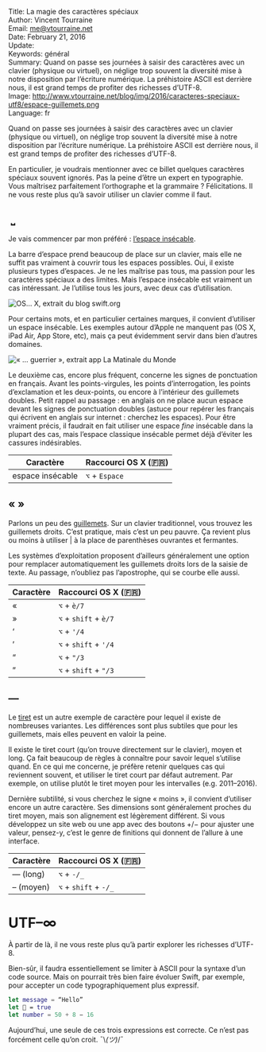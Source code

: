 Title:    La magie des caractères spéciaux  
Author:   Vincent Tourraine  
Email:    me@vtourraine.net  
Date:     February 21, 2016  
Update:   
Keywords: général  
Summary:  Quand on passe ses journées à saisir des caractères avec un clavier (physique ou virtuel), on néglige trop souvent la diversité mise à notre disposition par l’écriture numérique. La préhistoire ASCII est derrière nous, il est grand temps de profiter des richesses d’UTF-8.  
Image:    http://www.vtourraine.net/blog/img/2016/caracteres-speciaux-utf8/espace-guillemets.png  
Language: fr  


Quand on passe ses journées à saisir des caractères avec un clavier (physique ou virtuel), on néglige trop souvent la diversité mise à notre disposition par l’écriture numérique. La préhistoire ASCII est derrière nous, il est grand temps de profiter des richesses d’UTF-8.

En particulier, je voudrais mentionner avec ce billet quelques caractères spéciaux souvent ignorés. Pas la peine d’être un expert en typographie. Vous maîtrisez parfaitement l’orthographe et la grammaire ? Félicitations. Il ne vous reste plus qu’à savoir utiliser un clavier comme il faut.


##  ⎵

Je vais commencer par mon préféré : [l’espace insécable](https://fr.wikipedia.org/wiki/Espace_insécable).

La barre d’espace prend beaucoup de place sur un clavier, mais elle ne suffit pas vraiment à couvrir tous les espaces possibles. Oui, il existe plusieurs types d’espaces. Je ne les maîtrise pas tous, ma passion pour les caractères spéciaux a des limites. Mais l’espace insécable est vraiment un cas intéressant. Je l’utilise tous les jours, avec deux cas d’utilisation.

![_OS… X_, extrait du blog [swift.org](https://swift.org/blog/swift-ci/)](http://www.vtourraine.net/blog/img/2016/caracteres-speciaux-utf8/espace-os-x.png)

Pour certains mots, et en particulier certaines marques, il convient d’utiliser un espace insécable. Les exemples autour d’Apple ne manquent pas (OS X, iPad Air, App Store, etc), mais ça peut évidemment servir dans bien d’autres domaines.

![_« … guerrier »_, extrait app [La Matinale du Monde](https://itunes.apple.com/app/la-matinale-du-monde/id973857028?mt=8)](http://www.vtourraine.net/blog/img/2016/caracteres-speciaux-utf8/espace-guillemets.png)

Le deuxième cas, encore plus fréquent, concerne les signes de ponctuation en français. Avant les points-virgules, les points d’interrogation, les points d’exclamation et les deux-points, ou encore à l’intérieur des guillemets doubles. Petit rappel au passage : en anglais on ne place aucun espace devant les signes de ponctuation doubles (astuce pour repérer les français qui écrivent en anglais sur internet : cherchez les espaces). Pour être vraiment précis, il faudrait en fait utiliser une espace *fine* insécable dans la plupart des cas, mais l’espace classique insécable permet déjà d’éviter les cassures indésirables.

| Caractère        | Raccourci OS X (🇫🇷) |
| ---------------- | --------------------- |
| espace insécable | `⌥` + `Espace`        |


## « »

Parlons un peu des [guillemets](https://fr.wikipedia.org/wiki/Guillemet). Sur un clavier traditionnel, vous trouvez les guillemets droits. C’est pratique, mais c’est un peu pauvre. Ça revient plus ou moins à utiliser | à la place de parenthèses ouvrantes et fermantes.

Les systèmes d’exploitation proposent d’ailleurs généralement une option pour remplacer automatiquement les guillemets droits lors de la saisie de texte. Au passage, n’oubliez pas l’apostrophe, qui se courbe elle aussi.

| Caractère | Raccourci OS X (🇫🇷) |
| --------- | --------------------- |
| «         | `⌥` + `è/7`           |
| »         | `⌥` + `shift` + `è/7` |
| ‘         | `⌥` + `'/4`           |
| ’         | `⌥` + `shift` + `'/4` |
| “         | `⌥` + `"/3`           |
| ”         | `⌥` + `shift` + `"/3` |


## —

Le [tiret](https://fr.wikipedia.org/wiki/Tiret) est un autre exemple de caractère pour lequel il existe de nombreuses variantes. Les différences sont plus subtiles que pour les guillemets, mais elles peuvent en valoir la peine.

Il existe le tiret court (qu’on trouve directement sur le clavier), moyen et long. Ça fait beaucoup de règles à connaître pour savoir lequel s’utilise quand. En ce qui me concerne, je préfère retenir quelques cas qui reviennent souvent, et utiliser le tiret court par défaut autrement. Par exemple, on utilise plutôt le tiret moyen pour les intervalles (e.g. 2011–2016).

Dernière subtilité, si vous cherchez le signe « moins », il convient d’utiliser encore un autre caractère. Ses dimensions sont généralement proches du tiret moyen, mais son alignement est légèrement différent. Si vous développez un site web ou une app avec des boutons +/− pour ajuster une valeur, pensez-y, c’est le genre de finitions qui donnent de l’allure à une interface. 

| Caractère | Raccourci OS X (🇫🇷) |
| --------- | --------------------- |
| — (long)  | `⌥` + `-/_`           |
| – (moyen) | `⌥` + `shift` + `-/_` |


# UTF–∞

À partir de là, il ne vous reste plus qu’à partir explorer les richesses d’UTF-8.

Bien-sûr, il faudra essentiellement se limiter à ASCII pour la syntaxe d’un code source. Mais on pourrait très bien faire évoluer Swift, par exemple, pour accepter un code typographiquement plus expressif.

``` swift
let message = “Hello”
let 🤖 = true
let number = 50 + 8 − 16
```

Aujourd’hui, une seule de ces trois expressions est correcte. Ce n’est pas forcément celle qu’on croit. ¯\\_(ツ)_/¯ 
